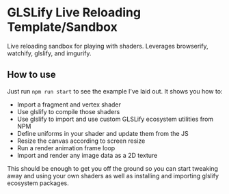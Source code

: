# GLSLify Live Reloading Template/Sandbox

Live reloading sandbox for playing with shaders. Leverages browserify, watchify, glslify, and imgurify.

## How to use

Just run `npm run start` to see the example I've laid out. It shows you how to:
* Import a fragment and vertex shader
* Use glslify to compile those shaders
* Use glslify to import and use custom GLSLify ecosystem utilities from NPM
* Define uniforms in your shader and update them from the JS
* Resize the canvas according to screen resize
* Run a render animation frame loop
* Import and render any image data as a 2D texture

This should be enough to get you off the ground so you can start tweaking away and using your own shaders as well as installing and importing glslify ecosystem packages.

